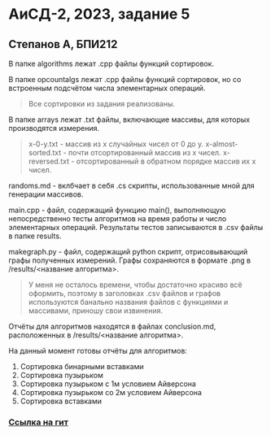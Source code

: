 # АиСД-2, 2023, задание 5
## Степанов А, БПИ212

В папке algorithms лежат .cpp файлы функций сортировок.

В папке opcountalgs лежат .cpp файлы функций сортировок, но со встроенным подсчётом числа элементарных операций.

> Все сортировки из задания реализованы.

В папке arrays лежат .txt файлы, включающие массивы, для которых производятся измерения.

> x-0-y.txt - массив из x случайных чисел от 0 до y.
> x-almost-sorted.txt - почти отсортированный массив из x чисел.
> x-reversed.txt - отсортированный в обратном порядке массив их x чисел.

randoms.md - вклбчает в себя .cs скрипты, использованные мной для генерации массивов.

main.cpp - файл, содержащий функцию main(), выполняющую непосредственно тесты алгоритмов на время работы и число элементарных операций. Результаты тестов записываются в .csv файлы в папке results.

makegraph.py - файл, содержащий python скрипт, отрисовывающий графы полученных измерений. Графы сохраняются в формате .png в /results/<название алгоритма>.

> У меня не осталось времени, чтобы достаточно красиво всё оформить, поэтому в заголовках .csv файлов и графов используются банально названия файлов с функциями и массивами, приношу свои извинения.

Отчёты для алгоритмов находятся в файлах conclusion.md, расположенных в /results/<название алгоритма>.

На данный момент готовы отчёты для алгоритмов:
1. Сортировка бинарными вставками
2. Сортировка пузырьком
3. Сортировка пузырьком с 1м условием Айверсона
4. Сортировка пузырьком со 2м условием Айверсона
5. Сортировка вставками

### [Ссылка на гит](https://bitbucket.org/famusovsky/chw1/)